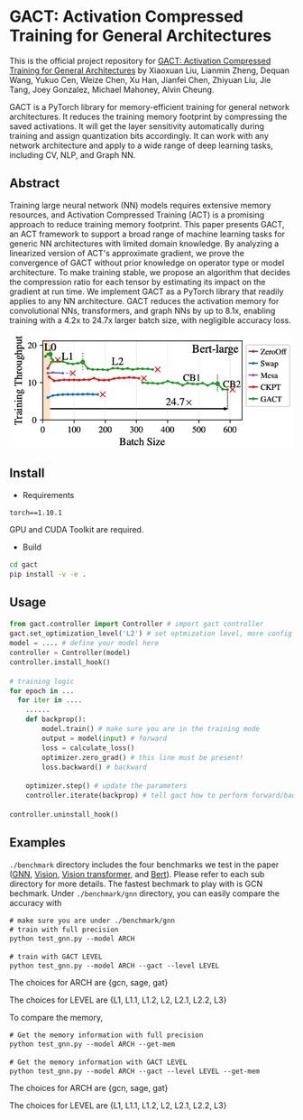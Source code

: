 # GACT: Activation Compressed Training for General Architectures
This is the official project repository for [GACT: Activation Compressed Training for General Architectures](https://arxiv.org/abs/2206.11357) by Xiaoxuan Liu, Lianmin Zheng, Dequan Wang, Yukuo Cen, Weize Chen, Xu Han, Jianfei Chen, Zhiyuan Liu, Jie Tang, Joey Gonzalez, Michael Mahoney, Alvin Cheung.

GACT is a PyTorch library for memory-efficient training for general network architectures. It reduces the training memory footprint by compressing the saved activations. It will get the layer sensitivity automatically during training and assign quantization bits accordingly. It can work with any network architecture and apply to a wide range of deep learning tasks, including CV, NLP, and Graph NN.

## Abstract
Training large neural network (NN) models requires extensive memory resources, and Activation Compressed Training (ACT) is a promising approach to reduce training memory footprint. This paper presents GACT, an ACT framework to support a broad range of machine learning tasks for generic NN architectures with limited domain knowledge. By analyzing a linearized version of ACT's approximate gradient, we prove the convergence of GACT without prior knowledge on operator type or model architecture. To make training stable, we propose an algorithm that decides the compression ratio for each tensor by estimating its impact on the gradient at run time. We implement GACT as a PyTorch library that readily applies to any NN architecture. GACT reduces the activation memory for convolutional NNs, transformers, and graph NNs by up to 8.1x, enabling training with a 4.2x to 24.7x larger batch size, with negligible accuracy loss.

<!-- ![Resnet](./graphs/resnet.png) -->
![Bert](./graphs/bert_large.png)
<!-- ![Swin](./graphs/swin_tiny.png) -->

## Install
- Requirements
```
torch==1.10.1
```
GPU and CUDA Toolkit are required.

- Build
```bash
cd gact
pip install -v -e .
```

## Usage
```python
from gact.controller import Controller # import gact controller
gact.set_optimization_level('L2') # set optmization level, more config info can be seen in gact/conf.py
model = .... # define your model here
controller = Controller(model)
controller.install_hook()

# training logic
for epoch in ...
  for iter in ....
    ......
    def backprop():
        model.train() # make sure you are in the training mode
        output = model(input) # forward
        loss = calculate_loss()
        optimizer.zero_grad() # this line must be present!
        loss.backward() # backward

    optimizer.step() # update the parameters
    controller.iterate(backprop) # tell gact how to perform forward/backward

controller.uninstall_hook()
```
## Examples
`./benchmark` directory includes the four benchmarks we test in the paper ([GNN](https://github.com/LiuXiaoxuanPKU/GACT-ICML/tree/release_v6/benchmark/gnn), [Vision](https://github.com/LiuXiaoxuanPKU/GACT-ICML/tree/release_v6/benchmark/vision), [Vision transformer](https://github.com/LiuXiaoxuanPKU/GACT-ICML/tree/release_v6/benchmark/Swin-Transformer), and [Bert](https://github.com/LiuXiaoxuanPKU/GACT-ICML/tree/release_v6/benchmark/text_classification)). Please refer to each sub directory for more details. The fastest bechmark to play with is GCN bechmark. Under `./benchmark/gnn` directory, you can easily compare the accuracy with

```
# make sure you are under ./benchmark/gnn 
# train with full precision
python test_gnn.py --model ARCH

# train with GACT LEVEL
python test_gnn.py --model ARCH --gact --level LEVEL
```

The choices for ARCH are {gcn, sage, gat}

The choices for LEVEL are {L1, L1.1, L1.2, L2, L2.1, L2.2, L3}

To compare the memory,
```
# Get the memory information with full precision
python test_gnn.py --model ARCH --get-mem

# Get the memory information with GACT LEVEL
python test_gnn.py --model ARCH --gact --level LEVEL --get-mem
```

The choices for ARCH are {gcn, sage, gat}

The choices for LEVEL are {L1, L1.1, L1.2, L2, L2.1, L2.2, L3}
